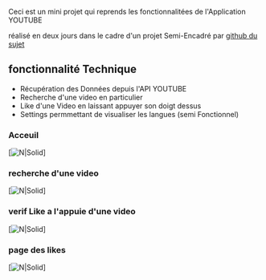 Ceci est un mini projet qui reprends les fonctionnalitées de l'Application YOUTUBE

réalisé en deux jours dans le cadre d'un projet Semi-Encadré par [github du sujet ](https://github.com/makiboto/m.youtube)

## fonctionnalité Technique

* Récupération des Données depuis l'API YOUTUBE
* Recherche d'une video en particulier
* Like d'une Video en laissant appuyer son doigt dessus
* Settings permmettant de visualiser les langues (semi Fonctionnel)


### Acceuil
[![N|Solid](./assets/accueil.png)]

### recherche d'une video
[![N|Solid](./assets/search.png)]

### verif Like a l'appuie d'une video
[![N|Solid](./assets/verifLike.png)]

###  page des likes
[![N|Solid](./assets/pageFavorite.png)]
